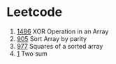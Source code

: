 # Leetcode
1. [1486](https://leetcode.com/problems/xor-operation-in-an-array/) XOR Operation in an Array   
2. [905](https://leetcode.com/problems/sort-array-by-parity/) Sort Array by parity
3. [977](https://leetcode.com/problems/squares-of-a-sorted-array/) Squares of a sorted array
4. [1](https://leetcode.com/problems/two-sum/submissions/) Two sum 
